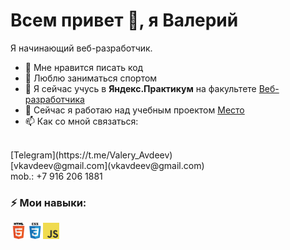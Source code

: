 # Всем привет 👋, я Валерий

Я начинающий веб-разработчик.  
- 🎉 Мне нравится писать код
- 💪 Люблю заниматься спортом 
- 🌱 Я сейчас учусь в __Яндекс.Практикум__ на факультете [Веб-разработчика](https://practicum.yandex.ru/profile/web/)
- 🔭 Сейчас я работаю над учебным проектом [Место](https://valeryavdeev.github.io/mesto/)
- 📫 Как со мной связаться:
<br/>
[Telegram](https://t.me/Valery_Avdeev)
<br/>
[vkavdeev@gmail.com](vkavdeev@gmail.com)
  <br/>
mob.: +7 916 206 1881

[comment]: <> (  <br />)

[comment]: <> (  [<img align="left" alt="AvdeevValery | Telegram" width="22px" src="https://cdn.jsdelivr.net/npm/simple-icons@3.13.0/icons/telegram.svg" />][telegram])

[comment]: <> (  <br />)

### ⚡ Мои навыки:

<img align="left" alt="HTML5" width="26px" src="https://raw.githubusercontent.com/github/explore/80688e429a7d4ef2fca1e82350fe8e3517d3494d/topics/html/html.png" />
<img align="left" alt="CSS3" width="26px" src="https://raw.githubusercontent.com/github/explore/80688e429a7d4ef2fca1e82350fe8e3517d3494d/topics/css/css.png" />
<img align="left" alt="JavaScript" width="26px" src="https://raw.githubusercontent.com/github/explore/80688e429a7d4ef2fca1e82350fe8e3517d3494d/topics/javascript/javascript.png" />


<br />

[telegram]: https://t.me/Valery_Avdeev

[comment]: <> (<img align="left" alt="React" width="26px" src="https://raw.githubusercontent.com/github/explore/80688e429a7d4ef2fca1e82350fe8e3517d3494d/topics/react/react.png" />)
[comment]: <> (  ![]&#40;https://img.shields.io/badge/React-informational?style=flat&logo=react&logoColor=white&color=4AB197&#41;)
[comment]: <> (  ![]&#40;https://img.shields.io/badge/HTML-informational?style=flat&logo=HTML&logoColor=white&color=4AB197&#41;)
[comment]: <> (  ![]&#40;https://img.shields.io/badge/CSS-informational?style=flat&logo=CSS&logoColor=white&color=4AB197&#41;)
[comment]: <> (  ![]&#40;https://img.shields.io/badge/JavaScript-informational?style=flat&logo=JavaScript&logoColor=white&color=4AB197&#41;)
